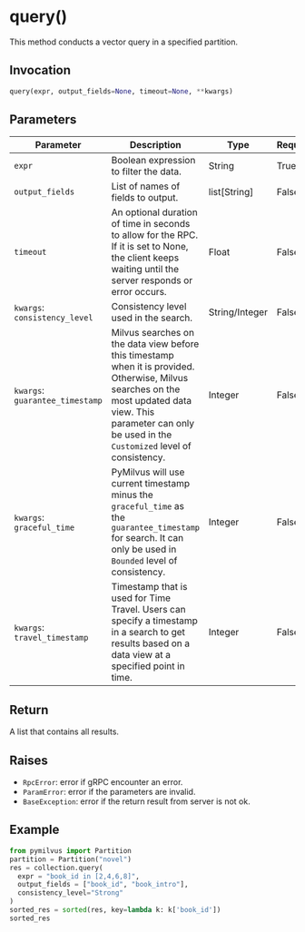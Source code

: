 # query()

This method conducts a vector query in a specified partition.

## Invocation

```python
query(expr, output_fields=None, timeout=None, **kwargs)
```

## Parameters

| Parameter         | Description                                                   | Type               | Required |
| ----------------- | ------------------------------------------------------------- | ------------------ | -------- |
| `expr`            | Boolean expression to filter the data.                         | String             | True     |
| `output_fields`   | List of names of fields to output.                             | list[String]       | False    |
| `timeout`         | An optional duration of time in seconds to allow for the RPC. If it is set to None, the client keeps waiting until the server responds or error occurs.                                                | Float              | False    |
| `kwargs`: `consistency_level`|Consistency level used in the search. | String/Integer              | False    |
| `kwargs`: `guarantee_timestamp`| Milvus searches on the data view before this timestamp when it is provided. Otherwise, Milvus searches on the most updated data view. This parameter can only be used in the `Customized` level of consistency.  | Integer              | False    |
| `kwargs`: `graceful_time`| PyMilvus will use current timestamp minus the `graceful_time` as the `guarantee_timestamp` for search. It can only be used in `Bounded` level of consistency. | Integer              | False    |
| `kwargs`: `travel_timestamp`| Timestamp that is used for Time Travel. Users can specify a timestamp in a search to get results based on a data view at a specified point in time.| Integer              | False    |


## Return

A list that contains all results.

## Raises

- `RpcError`: error if gRPC encounter an error.
- `ParamError`: error if the parameters are invalid.
- `BaseException`: error if the return result from server is not ok.

## Example

```python
from pymilvus import Partition
partition = Partition("novel")
res = collection.query(
  expr = "book_id in [2,4,6,8]", 
  output_fields = ["book_id", "book_intro"],
  consistency_level="Strong"
)
sorted_res = sorted(res, key=lambda k: k['book_id'])
sorted_res
```
